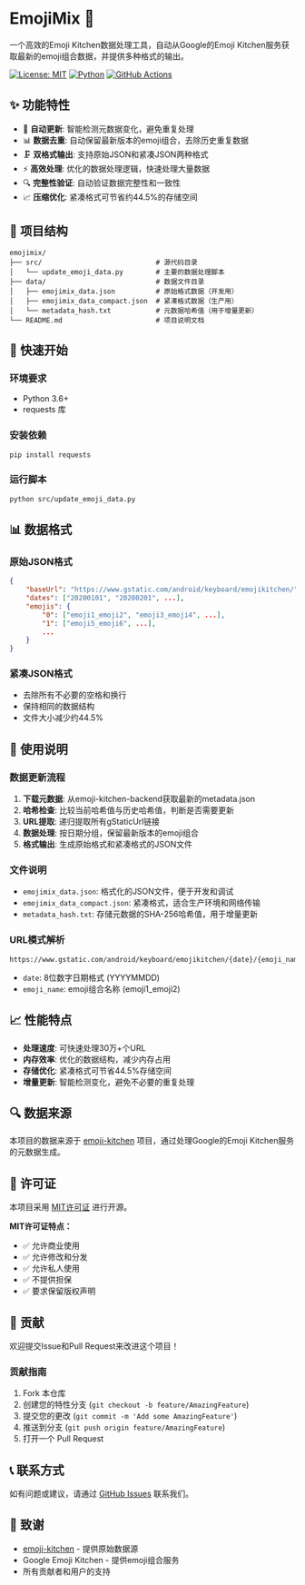 # EmojiMix 🎨

一个高效的Emoji Kitchen数据处理工具，自动从Google的Emoji Kitchen服务获取最新的emoji组合数据，并提供多种格式的输出。

[![License: MIT](https://img.shields.io/badge/License-MIT-yellow.svg)](https://opensource.org/licenses/MIT)
[![Python](https://img.shields.io/badge/python-3.6+-blue.svg)](https://www.python.org/downloads/)
[![GitHub Actions](https://img.shields.io/badge/GitHub%20Actions-Automated%20Update-green.svg)](https://github.com/features/actions)

## ✨ 功能特性

- 🔄 **自动更新**: 智能检测元数据变化，避免重复处理
- 📊 **数据去重**: 自动保留最新版本的emoji组合，去除历史重复数据
- 🗜️ **双格式输出**: 支持原始JSON和紧凑JSON两种格式
- ⚡ **高效处理**: 优化的数据处理逻辑，快速处理大量数据
- 🔍 **完整性验证**: 自动验证数据完整性和一致性
- 📈 **压缩优化**: 紧凑格式可节省约44.5%的存储空间

## 📁 项目结构

```
emojimix/
├── src/                            # 源代码目录
│   └── update_emoji_data.py        # 主要的数据处理脚本
├── data/                           # 数据文件目录
│   ├── emojimix_data.json          # 原始格式数据（开发用）
│   ├── emojimix_data_compact.json  # 紧凑格式数据（生产用）
│   └── metadata_hash.txt           # 元数据哈希值（用于增量更新）
└── README.md                       # 项目说明文档
```

## 🚀 快速开始

### 环境要求

- Python 3.6+
- requests 库

### 安装依赖

```bash
pip install requests
```

### 运行脚本

```bash
python src/update_emoji_data.py
```

## 📊 数据格式

### 原始JSON格式
```json
{
    "baseUrl": "https://www.gstatic.com/android/keyboard/emojikitchen/",
    "dates": ["20200101", "20200201", ...],
    "emojis": {
        "0": ["emoji1_emoji2", "emoji3_emoji4", ...],
        "1": ["emoji5_emoji6", ...],
        ...
    }
}
```

### 紧凑JSON格式
- 去除所有不必要的空格和换行
- 保持相同的数据结构
- 文件大小减少约44.5%

## 🔧 使用说明

### 数据更新流程

1. **下载元数据**: 从emoji-kitchen-backend获取最新的metadata.json
2. **哈希检查**: 比较当前哈希值与历史哈希值，判断是否需要更新
3. **URL提取**: 递归提取所有gStaticUrl链接
4. **数据处理**: 按日期分组，保留最新版本的emoji组合
5. **格式输出**: 生成原始格式和紧凑格式的JSON文件

### 文件说明

- `emojimix_data.json`: 格式化的JSON文件，便于开发和调试
- `emojimix_data_compact.json`: 紧凑格式，适合生产环境和网络传输
- `metadata_hash.txt`: 存储元数据的SHA-256哈希值，用于增量更新

### URL模式解析

```
https://www.gstatic.com/android/keyboard/emojikitchen/{date}/{emoji_name}.png
```

- `date`: 8位数字日期格式 (YYYYMMDD)
- `emoji_name`: emoji组合名称 (emoji1_emoji2)

## 📈 性能特点

- **处理速度**: 可快速处理30万+个URL
- **内存效率**: 优化的数据结构，减少内存占用
- **存储优化**: 紧凑格式可节省44.5%存储空间
- **增量更新**: 智能检测变化，避免不必要的重复处理

## 🔍 数据来源

本项目的数据来源于 [emoji-kitchen](https://github.com/xsalazar/emoji-kitchen) 项目，通过处理Google的Emoji Kitchen服务的元数据生成。

## 📝 许可证

本项目采用 [MIT许可证](LICENSE) 进行开源。

**MIT许可证特点：**
- ✅ 允许商业使用
- ✅ 允许修改和分发
- ✅ 允许私人使用
- ✅ 不提供担保
- ✅ 要求保留版权声明

## 🤝 贡献

欢迎提交Issue和Pull Request来改进这个项目！

### 贡献指南

1. Fork 本仓库
2. 创建您的特性分支 (`git checkout -b feature/AmazingFeature`)
3. 提交您的更改 (`git commit -m 'Add some AmazingFeature'`)
4. 推送到分支 (`git push origin feature/AmazingFeature`)
5. 打开一个 Pull Request

## 📞 联系方式

如有问题或建议，请通过 [GitHub Issues](https://github.com/USYDShawnTan/emojimix/issues) 联系我们。

## 🙏 致谢

- [emoji-kitchen](https://github.com/xsalazar/emoji-kitchen) - 提供原始数据源
- Google Emoji Kitchen - 提供emoji组合服务
- 所有贡献者和用户的支持
